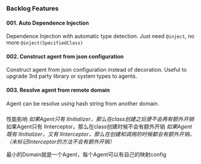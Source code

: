 ### Backlog Features

#### 001. Auto Dependence Injection
Dependence Injection with automatic type detection.
Just need `@inject`, no more `@inject(SpecifiedClass)`

#### 002. Construct agent from json configuration
Construct agent from json configuration instead of decoration.
Useful to upgrade 3rd party library or system types to agents.

#### 003. Resolve agent from remote domain
Agent can be resolve using hash string from another domain.

###

性能影响
_如果Agent只有 IInitializer，那么在class创建之后便不会再有额外开销_
如果Agent只有 IInterceptor，那么在class创建时候不会有额外开销
_如果Agent既有 IInitializer，又有 IInterceptor，那么在创建和调用的时候都会有额外开销。（未标记IInterceptor的方法不会有额外开销）_

最小的Domain就是一个Agent，每个Agent可以有自己的映射config
